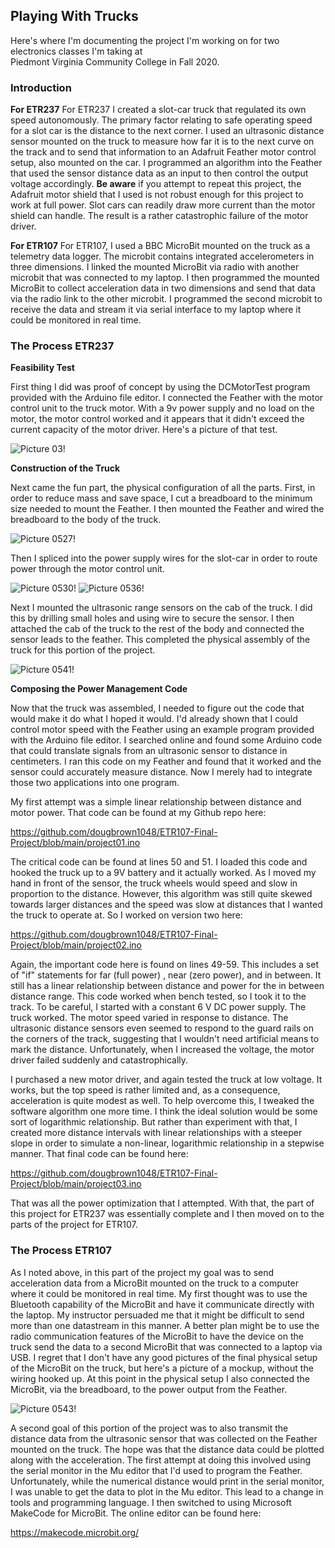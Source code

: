 ## Playing With Trucks
Here's where I'm documenting the project I'm working on for two electronics classes I'm taking at  
Piedmont Virginia Community College in Fall 2020.

### Introduction

**For ETR237**
For ETR237 I created a slot-car truck that regulated its own speed autonomously. The primary factor relating to safe operating speed for a slot car is the distance to the next corner. I used an ultrasonic distance sensor mounted on the truck to measure how far it is to the next curve on the track and to send that information to an Adafruit Feather motor control setup, also mounted on the car. I programmed an algorithm into the Feather that used the sensor distance data as an input to then control the output voltage accordingly.  **Be aware** if you attempt to repeat this project, the Adafruit motor shield that I used is not robust enough for this project to work at full power.  Slot cars can readily draw more current than the motor shield can handle.  The result is a rather catastrophic failure of the motor driver.


**For ETR107**
For ETR107, I used a BBC MicroBit mounted on the truck as a telemetry data logger.  The microbit contains integrated accelerometers in three dimensions.  I linked the mounted MicroBit via radio with another microbit that was connected to my laptop.  I then programmed the mounted MicroBit to collect acceleration data in two dimensions and send that data via the radio link to the other microbit.  I programmed the second microbit to receive the data and stream it via serial interface to my laptop where it could be monitored in real time. 

### The Process ETR237

**Feasibility Test**

First thing I did was proof of concept by using the DCMotorTest program provided with the Arduino file editor.  I connected the Feather with the motor control unit to the truck motor.  With a 9v power supply and no load on the motor, the motor control worked and it appears that it didn't exceed the current capacity of the motor driver.  Here's a picture of that test.

![Picture 03!](https://github.com/dougbrown1048/ETR107-Final-Project/blob/main/Pictures/Truck%2003.jpg)

**Construction of the Truck**

Next came the fun part, the physical configuration of all the parts.  First, in order to reduce mass and save space, I cut a breadboard to the minimum size needed to mount the Feather.  I then mounted the Feather and wired the breadboard to the body of the truck.

![Picture 0527!](https://github.com/dougbrown1048/ETR107-Final-Project/blob/main/Pictures/IMG_0527.jpg)

Then I spliced into the power supply wires for the slot-car in order to route power through the motor control unit.

![Picture 0530!](https://github.com/dougbrown1048/ETR107-Final-Project/blob/main/Pictures/IMG_0530.jpg) ![Picture 0536!](https://github.com/dougbrown1048/ETR107-Final-Project/blob/main/Pictures/IMG_0536.jpg)

Next I mounted the ultrasonic range sensors on the cab of the truck.  I did this by drilling small holes and using wire to secure the sensor.  I then attached the cab of the truck to the rest of the body and connected the sensor leads to the feather.  This completed the physical assembly of the truck for this portion of the project.

![Picture 0541!](https://github.com/dougbrown1048/ETR107-Final-Project/blob/main/Pictures/IMG_0541.jpg)

**Composing the Power Management Code**

Now that the truck was assembled, I needed to figure out the code that would make it do what I hoped it would.  I'd already shown that I could control motor speed with the Feather using an example program provided with the Arduino file editor.  I searched online and found some Arduino code that could translate signals from an ultrasonic sensor to distance in centimeters.  I ran this code on my Feather and found that it worked and the sensor could accurately measure distance.  Now I merely had to integrate those two applications into one program.

My first attempt was a simple linear relationship between distance and motor power.  That code can be found at my Github repo here:

https://github.com/dougbrown1048/ETR107-Final-Project/blob/main/project01.ino

The critical code can be found at lines 50 and 51.  I loaded this code and hooked the truck up to a 9V battery and it actually worked.  As I moved my hand in front of the sensor, the truck wheels would speed and slow in proportion to the distance.  However, this algorithm was still quite skewed towards larger distances and the speed was slow at distances that I wanted the truck to operate at.  So I worked on version two here:

https://github.com/dougbrown1048/ETR107-Final-Project/blob/main/project02.ino

Again, the important code here is found on lines 49-59.  This includes a set of "if" statements for far (full power) , near (zero power), and in between.  It still has a linear relationship between distance and power for the in between distance range.  This code worked when bench tested, so I took it to the track.  To be careful, I started with a constant 6 V DC power supply.  The truck worked.  The motor speed varied in response to distance.  The ultrasonic distance sensors even seemed to respond to the guard rails on the corners of the track, suggesting that I wouldn't need artificial means to mark the distance.  Unfortunately, when I increased the voltage, the motor driver failed suddenly and catastrophically.

I purchased a new motor driver, and again tested the truck at low voltage.  It works, but the top speed is rather limited and, as a consequence, acceleration is quite modest as well.  To help overcome this, I tweaked the software algorithm one more time.  I think the ideal solution would be some sort of logarithmic relationship.  But rather than experiment with that, I created more distance intervals with linear relationships with a steeper slope in order to simulate a non-linear, logarithmic relationship in a stepwise manner.  That final code can be found here:

https://github.com/dougbrown1048/ETR107-Final-Project/blob/main/project03.ino

That was all the power optimization that I attempted.  With that, the part of this project for ETR237 was essentially complete and I then moved on to the parts of the project for ETR107.

### The Process ETR107

As I noted above, in this part of the project my goal was to send acceleration data from a MicroBit mounted on the truck to a computer where it could be monitored in real time.  My first thought was to use the Bluetooth capability of the MicroBit and have it communicate directly with the laptop.  My instructor persuaded me that it might be difficult to send more than one datastream in this manner.  A better plan might be to use the radio communication features of the MicroBit to have the device on the truck send the data to a second MicroBit that was connected to a laptop via USB.  I regret that I don't have any good pictures of the final physical setup of the MicroBit on the truck, but here's a picture of a mockup, without the wiring hooked up.  At this point in the physical setup I also connected the MicroBit, via the breadboard, to the power output from the Feather.

![Picture 0543!](https://github.com/dougbrown1048/ETR107-Final-Project/blob/main/Pictures/IMG_0543.jpg)

A second goal of this portion of the project was to also transmit the distance data from the ultrasonic sensor that was collected on the Feather mounted on the truck.  The hope was that the distance data could be plotted along with the acceleration.  The first attempt at doing this involved using the serial monitor in the Mu editor that I'd used to program the Feather.  Unfortunately, while the numerical distance would print in the serial monitor, I was unable to get the data to plot in the Mu editor.  This lead to a change in tools and programming language.  I then switched to using Microsoft MakeCode for MicroBit.  The online editor can be found here:

https://makecode.microbit.org/





